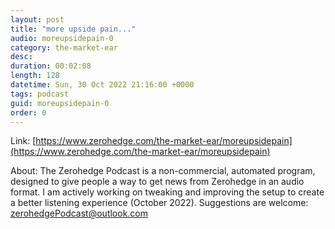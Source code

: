 ```yaml
---
layout: post
title: "more upside pain..."
audio: moreupsidepain-0
category: the-market-ear
desc: 
duration: 00:02:08
length: 128
datetime: Sun, 30 Oct 2022 21:16:00 +0000
tags: podcast
guid: moreupsidepain-0
order: 0
---
```



Link: [https://www.zerohedge.com/the-market-ear/moreupsidepain](https://www.zerohedge.com/the-market-ear/moreupsidepain)

About: The Zerohedge Podcast is a non-commercial, automated program, designed to give people a way to get news from Zerohedge in an audio format.  I am actively working on tweaking and improving the setup to create a better listening experience (October 2022).  Suggestions are welcome: [zerohedgePodcast@outlook.com](mailto:zerohedgePodcast@outlook.com)